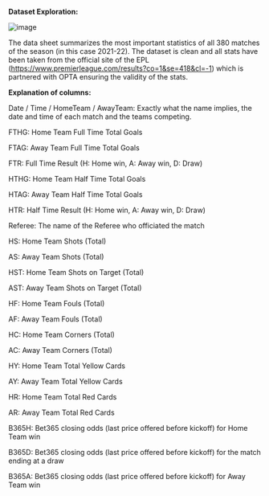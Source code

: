 **Dataset Exploration:**

![image](https://user-images.githubusercontent.com/69303154/206701398-05863a13-479d-4b06-adda-41eb1202421c.png)

The data sheet summarizes the most important statistics of all 380 matches of the season (in this case 2021-22). The dataset is clean and all stats have been taken from the official site of the EPL (https://www.premierleague.com/results?co=1&se=418&cl=-1) which is partnered with OPTA ensuring the validity of the stats.

**Explanation of columns:**

Date / Time / HomeTeam / AwayTeam: Exactly what the name implies, the date and time of each match and the teams competing.

FTHG: Home Team Full Time Total Goals

FTAG: Away Team Full Time Total Goals

FTR: Full Time Result (H: Home win, A: Away win, D: Draw)

HTHG: Home Team Half Time Total Goals

HTAG: Away Team Half Time Total Goals

HTR: Half Time Result (H: Home win, A: Away win, D: Draw)

Referee: The name of the Referee who officiated the match

HS: Home Team Shots (Total)

AS: Away Team Shots (Total)

HST: Home Team Shots on Target (Total)

AST: Away Team Shots on Target (Total)

HF: Home Team Fouls (Total)

AF: Away Team Fouls (Total)

HC: Home Team Corners (Total)

AC: Away Team Corners (Total)

HY: Home Team Total Yellow Cards

AY: Away Team Total Yellow Cards

HR: Home Team Total Red Cards

AR: Away Team Total Red Cards

B365H: Bet365 closing odds (last price offered before kickoff) for Home Team win

B365D: Bet365 closing odds (last price offered before kickoff) for the match ending at a draw

B365A: Bet365 closing odds (last price offered before kickoff) for Away Team win
